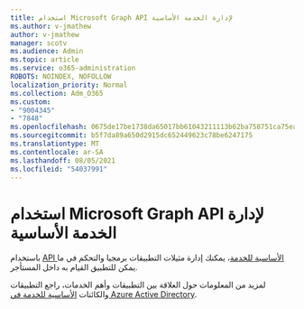 ```yaml
---
title: استخدام Microsoft Graph API لإدارة الخدمة الأساسية
ms.author: v-jmathew
author: v-jmathew
manager: scotv
ms.audience: Admin
ms.topic: article
ms.service: o365-administration
ROBOTS: NOINDEX, NOFOLLOW
localization_priority: Normal
ms.collection: Adm_O365
ms.custom:
- "9004345"
- "7848"
ms.openlocfilehash: 0675de17be1738da65017bb61043211113b62ba758751ca75ea4926683006e38
ms.sourcegitcommit: b5f7da89a650d2915dc652449623c78be6247175
ms.translationtype: MT
ms.contentlocale: ar-SA
ms.lasthandoff: 08/05/2021
ms.locfileid: "54037991"
---
```

# <a name="use-microsoft-graph-api-to-manage-service-principal"></a>استخدام Microsoft Graph API لإدارة الخدمة الأساسية

باستخدام [API الأساسية للخدمة](https://docs.microsoft.com/graph/api/resources/serviceprincipal)، يمكنك إدارة مثيلات التطبيقات برمجيا والتحكم في ما يمكن للتطبيق القيام به داخل المستأجر.

لمزيد من المعلومات حول العلاقة بين التطبيقات وأهم الخدمات، راجع التطبيقات والكائنات [الأساسية للخدمة في Azure Active Directory](https://docs.microsoft.com/azure/active-directory/develop/app-objects-and-service-principals).
